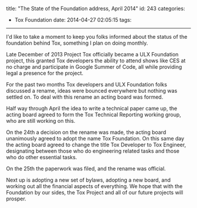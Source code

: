 title: "The State of the Foundation address, April 2014"
id: 243
categories:
  - Tox Foundation
date: 2014-04-27 02:05:15
tags:
---

I'd like to take a moment to keep you folks informed about the status of the foundation behind Tox, something I plan on doing monthly.

Late December of 2013 Project Tox officially became a ULX Foundation project, this granted Tox developers the ability to attend shows like CES at no charge and participate in Google Summer of Code, all while providing legal a presence for the project.

For the past two months Tox developers and ULX Foundation folks discussed a rename, ideas were bounced everywhere but nothing was settled on. To deal with this rename an acting board was formed.

Half way through April the idea to write a technical paper came up, the acting board agreed to form the Tox Technical Reporting working group, who are still working on this.

On the 24th a decision on the rename was made, the acting board unanimously agreed to adopt the name Tox Foundation. On this same day the acting board agreed to change the title Tox Developer to Tox Engineer, designating between those who do engineering related tasks and those who do other essential tasks.

On the 25th the paperwork was filed, and the rename was official.

Next up is adopting a new set of bylaws, adopting a new board, and working out all the financial aspects of everything. We hope that with the Foundation by our sides, the Tox Project and all of our future projects will prosper.